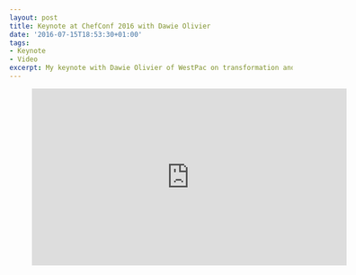 ```yaml
---
layout: post
title: Keynote at ChefConf 2016 with Dawie Olivier
date: '2016-07-15T18:53:30+01:00'
tags: 
- Keynote
- Video
excerpt: My keynote with Dawie Olivier of WestPac on transformation and DevOps.
---
```


<figure class="video_container">
 <iframe width="560" height="315" src="https://www.youtube.com/embed/1w0Oscd4D_k" frameborder="0" allowfullscreen></iframe>
</figure>